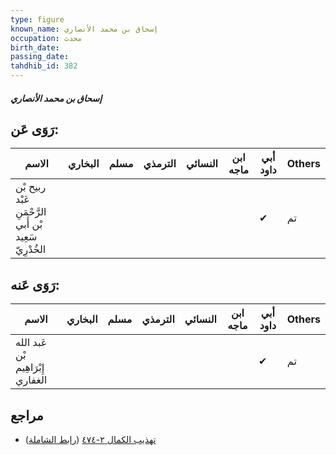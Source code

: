 ```yaml
---
type: figure
known_name: إسحاق بن محمد الأنصاري
occupation: محدث
birth_date:
passing_date:
tahdhib_id: 382
---
```

##### إسحاق بن محمد الأنصاري

## رَوَى عَن:
| الاسم                                                 | البخاري | مسلم | الترمذي | النسائي | ابن ماجه | أبي داود | Others |
| ----------------------------------------------------- | ------- | ---- | ------- | ------- | -------- | -------- | ------ |
| ربيح بْن عَبْد الرَّحْمَنِ بْن أَبي سَعِيد الخُدْرِيّ |         |      |         |         |          | ✔        | تم     |
## رَوَى عَنه:
| الاسم                             | البخاري | مسلم | الترمذي | النسائي | ابن ماجه | أبي داود | Others |
| --------------------------------- | ------- | ---- | ------- | ------- | -------- | -------- | ------ |
| عَبد الله بْن إِبْرَاهِيم الغفاري |         |      |         |         |          | ✔        | تم     |
## مراجع
- [تهذيب الكمال ٢-٤٧٤](obsidian://open?vault=Tahdhib-al-Kamal&file=Figures/٣٨٢-إسحاق%20بن%20محمد%20الأنصاري) ([رابط الشاملة](https://shamela.ws/book/3722/955))